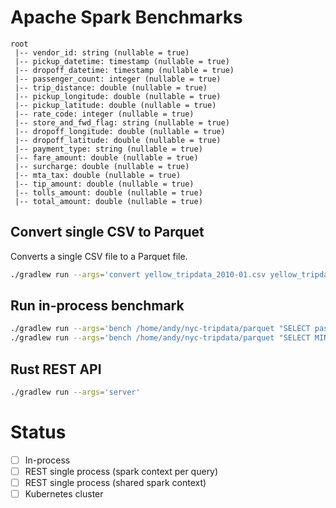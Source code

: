# Apache Spark Benchmarks


```
root
 |-- vendor_id: string (nullable = true)
 |-- pickup_datetime: timestamp (nullable = true)
 |-- dropoff_datetime: timestamp (nullable = true)
 |-- passenger_count: integer (nullable = true)
 |-- trip_distance: double (nullable = true)
 |-- pickup_longitude: double (nullable = true)
 |-- pickup_latitude: double (nullable = true)
 |-- rate_code: integer (nullable = true)
 |-- store_and_fwd_flag: string (nullable = true)
 |-- dropoff_longitude: double (nullable = true)
 |-- dropoff_latitude: double (nullable = true)
 |-- payment_type: string (nullable = true)
 |-- fare_amount: double (nullable = true)
 |-- surcharge: double (nullable = true)
 |-- mta_tax: double (nullable = true)
 |-- tip_amount: double (nullable = true)
 |-- tolls_amount: double (nullable = true)
 |-- total_amount: double (nullable = true)

```

## Convert single CSV to Parquet

Converts a single CSV file to a Parquet file.

```bash
./gradlew run --args='convert yellow_tripdata_2010-01.csv yellow_tripdata_2010-01.parquet'
```

## Run in-process benchmark

```bash
./gradlew run --args='bench /home/andy/nyc-tripdata/parquet "SELECT passenger_count, MIN(fare_amount), MAX(fare_amount) FROM tripdata GROUP BY passenger_count" 5'
./gradlew run --args='bench /home/andy/nyc-tripdata/parquet "SELECT MIN(tip_amount), MAX(tip_amount) FROM tripdata" 5'
```

## Rust REST API

```bash
./gradlew run --args='server'
```

# Status

- [ ] In-process
- [ ] REST single process (spark context per query)
- [ ] REST single process (shared spark context)
- [ ] Kubernetes cluster